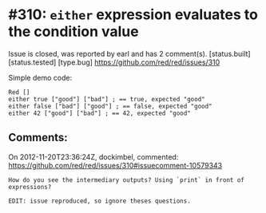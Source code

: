 
#310: `either` expression evaluates to the condition value
================================================================================
Issue is closed, was reported by earl and has 2 comment(s).
[status.built] [status.tested] [type.bug]
<https://github.com/red/red/issues/310>

Simple demo code:

``` rebol
Red []
either true ["good"] ["bad"] ; == true, expected "good"
either false ["bad"] ["good"] ; == false, expected "good"
either 42 ["good"] ["bad"] ; == 42, expected "good"
```



Comments:
--------------------------------------------------------------------------------

On 2012-11-20T23:36:24Z, dockimbel, commented:
<https://github.com/red/red/issues/310#issuecomment-10579343>

    How do you see the intermediary outputs? Using `print` in front of expressions?
    
    EDIT: issue reproduced, so ignore theses questions.

